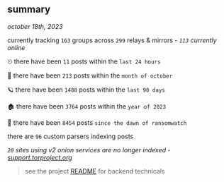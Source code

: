 
## summary
_october 18th, 2023_

currently tracking `163` groups across `299` relays & mirrors - _`113` currently online_

⏲ there have been `11` posts within the `last 24 hours`

🦈 there have been `213` posts within the `month of october`

🪐 there have been `1488` posts within the `last 90 days`

🏚 there have been `3764` posts within the `year of 2023`

🦕 there have been `8454` posts `since the dawn of ransomwatch`

there are `96` custom parsers indexing posts

_`20` sites using v2 onion services are no longer indexed - [support.torproject.org](https://support.torproject.org/onionservices/v2-deprecation/)_

> see the project [README](https://github.com/joshhighet/ransomwatch#ransomwatch--) for backend technicals

